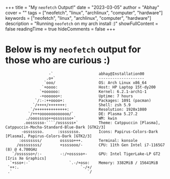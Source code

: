 +++
title = "My `neofetch` Output!"
date = "2023-03-05"
author = "Abhay"
cover = ""
tags = ["neofetch", "linux", "archlinux", "computer", "hardware"]
keywords = ["neofetch", "linux", "archlinux", "computer", "hardware"]
description = "Running `neofetch` on my arch install :)"
showFullContent = false
readingTime = true
hideComments = false
+++
# Below is my `neofetch` output for those who are curious :)

```
                   -`                    abhay@Installation00 
                  .o+`                   -------------------- 
                 `ooo/                   OS: Arch Linux x86_64 
                `+oooo:                  Host: HP Laptop 15t-dy200 
               `+oooooo:                 Kernel: 6.2.1-arch1-1 
               -+oooooo+:                Uptime: 7 hours 
             `/:-:++oooo+:               Packages: 1091 (pacman) 
            `/++++/+++++++:              Shell: zsh 5.9 
           `/++++++++++++++:             Resolution: 1920x1080 
          `/+++ooooooooooooo/`           DE: Plasma 5.27.2 
         ./ooosssso++osssssso+`          WM: kwin 
        .oossssso-````/ossssss+`         Theme: Catppuccin [Plasma], Catppuccin-Mocha-Standard-Blue-Dark [GTK2/3] 
       -osssssso.      :ssssssso.        Icons: Papirus-Colors-Dark [Plasma], Papirus-Colors-Dark [GTK2/3] 
      :osssssss/        osssso+++.       Terminal: konsole 
     /ossssssss/        +ssssooo/-       CPU: 11th Gen Intel i7-1165G7 (8) @ 4.700GHz 
   `/ossssso+/:-        -:/+osssso+-     GPU: Intel TigerLake-LP GT2 [Iris Xe Graphics] 
  `+sso+:-`                 `.-/+oso:    Memory: 3382MiB / 15641MiB 
 `++:.                           `-/+/
 .`                                 `/                           
                                                                 
```